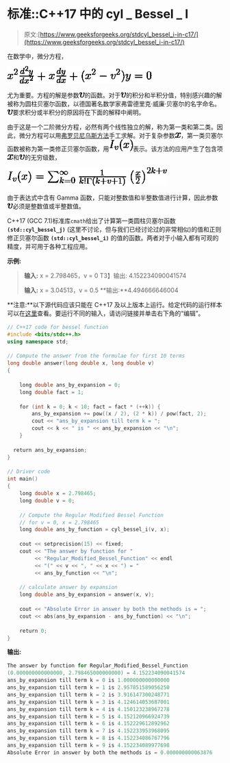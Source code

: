 # 标准::C++17 中的 cyl _ Bessel _ I

> 原文:[https://www.geeksforgeeks.org/stdcyl_bessel_i-in-c17/](https://www.geeksforgeeks.org/stdcyl_bessel_i-in-c17/)

在数学中，微分方程，

![x^{2}\frac{d^{2}y}{dx^{2}} + x\frac{dy}{dx} + (x^{2} - v^{2})y = 0](img/3694d0f83cc70bd4467993eafe1153e8.png "Rendered by QuickLaTeX.com")

尤为重要。方程的解是参数![v](img/4e5b6a045192ef6498ad9dc76f6749da.png "Rendered by QuickLaTeX.com")的函数。对于![v](img/4e5b6a045192ef6498ad9dc76f6749da.png "Rendered by QuickLaTeX.com")的积分和半积分值，特别感兴趣的解被称为圆柱贝塞尔函数，以德国著名数学家弗雷德里克·威廉·贝塞尔的名字命名。![v](img/4e5b6a045192ef6498ad9dc76f6749da.png "Rendered by QuickLaTeX.com")要求积分或半积分的原因将在下面的解释中阐明。

由于这是一个二阶微分方程，必然有两个线性独立的解，称为第一类和第二类。因此，微分方程可以用[弗罗贝尼乌斯方法](https://en.wikipedia.org/wiki/Frobenius_method)手工求解。对于复杂参数![x](img/54a2a70f5ead0a1cc327fc74b8d5495e.png "Rendered by QuickLaTeX.com")，第一类贝塞尔函数被称为第一类修正贝塞尔函数，用![I_{v}(x)](img/ec05a3baadc2a6af373f7b14cdcdbab3.png "Rendered by QuickLaTeX.com")表示。该方法的应用产生了包含项![x](img/54a2a70f5ead0a1cc327fc74b8d5495e.png "Rendered by QuickLaTeX.com")和![v](img/4e5b6a045192ef6498ad9dc76f6749da.png "Rendered by QuickLaTeX.com")的无穷级数，

![ I_{v}(x) = \sum_{k = 0}^{\infty} \frac{1}{k!\Gamma (k+v+1)}\left(\frac{x}{2}\right)^{2k+v} ](img/9d216ab64672ece9c83059b768f5684b.png "Rendered by QuickLaTeX.com")

由于表达式中含有 Gamma 函数，只能对整数值和半整数值进行计算，因此参数![v](img/4e5b6a045192ef6498ad9dc76f6749da.png "Rendered by QuickLaTeX.com")必须是整数值或半整数值。

C++17 (GCC 7.1)标准库`cmath`给出了计算第一类圆柱贝塞尔函数 **`(std::cyl_bessel_j)`** (这里不讨论，但与我们已经讨论过的非常相似)的值和正则修正贝塞尔函数 **`(std::cyl_bessel_i)`** 的值的函数。两者对于小输入都有可观的精度，并可用于各种工程应用。

**示例:**

> **输入:** x = 2.798465，v = 0
> T3】输出: 4.152234090041574
> 
> **输入:** x = 3.04513，v = 0.5
> **输出:**4.494666646004

**注意:**以下源代码应该只能在 C++17 及以上版本上运行。给定代码的运行样本可以在[这里](http://coliru.stacked-crooked.com/a/627e342f9efd3b51)查看。要运行不同的输入，请访问链接并单击右下角的“编辑”。

```cpp
// C++17 code for bessel function
#include <bits/stdc++.h>
using namespace std;

// Compute the answer from the formulae for first 10 terms
long double answer(long double x, long double v)
{

    long double ans_by_expansion = 0;
    long double fact = 1;

    for (int k = 0; k < 10; fact = fact * (++k)) {
        ans_by_expansion += pow((x / 2), (2 * k)) / pow(fact, 2);
        cout << "ans_by_expansion till term k = ";
        cout << k << " is " << ans_by_expansion << "\n";
    }

  return ans_by_expansion;
}

// Driver code
int main()
{
    long double x = 2.798465;
    long double v = 0;

    // Compute the Regular Modified Bessel Function
    // for v = 0, x = 2.798465
    long double ans_by_function = cyl_bessel_i(v, x);

    cout << setprecision(15) << fixed;
    cout << "The answer by function for "
         << "Regular_Modified_Bessel_Function" << endl
         << "(" << v << ", " << x << ") = "
         << ans_by_function << "\n";

    // calculate answer by expansion
    long double ans_by_expansion = answer(x, v);

    cout << "Absolute Error in answer by both the methods is = ";
    cout << abs(ans_by_expansion - ans_by_function) << "\n";

    return 0;
}
```

**输出:**

```cpp
The answer by function for Regular_Modified_Bessel_Function
(0.000000000000000, 2.798465000000000) = 4.152234090041574
ans_by_expansion till term k = 0 is 1.000000000000000
ans_by_expansion till term k = 1 is 2.957851589056250
ans_by_expansion till term k = 2 is 3.916147300248771
ans_by_expansion till term k = 3 is 4.124614053687001
ans_by_expansion till term k = 4 is 4.150123238967278
ans_by_expansion till term k = 5 is 4.152120966924739
ans_by_expansion till term k = 6 is 4.152229612892962
ans_by_expansion till term k = 7 is 4.152233953968095
ans_by_expansion till term k = 8 is 4.152234086767796
ans_by_expansion till term k = 9 is 4.152234089977698
Absolute Error in answer by both the methods is = 0.000000000063876

```